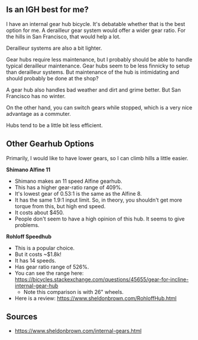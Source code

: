 ## Is an IGH best for me?

I have an internal gear hub bicycle. It's debatable whether that is the
best option for me. A derailleur gear system would offer a wider gear
ratio. For the hills in San Francisco, that would help a lot.

Derailleur systems are also a bit lighter.

Gear hubs require less maintenance, but I probably should be able to
handle typical derailleur maintenance. Gear hubs seem to be less
finnicky to setup than derailleur systems. But maintenance of the hub is
intimidating and should probably be done at the shop?

A gear hub also handles bad weather and dirt and grime better. But San
Francisco has no winter.

On the other hand, you can switch gears while stopped, which is a very
nice advantage as a commuter.

Hubs tend to be a little bit less efficient.

## Other Gearhub Options

Primarily, I would like to have lower gears, so I can climb hills a
little easier.

**Shimano Alfine 11**

- Shimano makes an 11 speed Alfine gearhub.
- This has a higher gear-ratio range of 409%.
- It's lowest gear of 0.53:1 is the same as the Alfine 8.
- It has the same 1.9:1 input limit. So, in theory, you shouldn't get
  more torque from this, but high end speed.
- It costs about $450.
- People don't seem to have a high opinion of this hub. It seems to give
  problems.

**Rohloff Speedhub**

- This is a popular choice.
- But it costs ~$1.8k!
- It has 14 speeds.
- Has gear ratio range of 526%.
- You can see the range here: https://bicycles.stackexchange.com/questions/45655/gear-for-incline-internal-gear-hub
  - Note this comparison is with 26" wheels.
- Here is a review: https://www.sheldonbrown.com/RohloffHub.html

## Sources

- https://www.sheldonbrown.com/internal-gears.html
